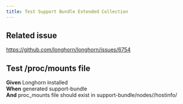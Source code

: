 ```yaml
---
title: Test Support Bundle Extended Collection
---
```


## Related issue
https://github.com/longhorn/longhorn/issues/6754

## Test /proc/mounts file

**Given** Longhorn installed  
**When** generated support-bundle  
**And** proc_mounts file should exist in support-bundle/nodes/<name>/hostinfo/
